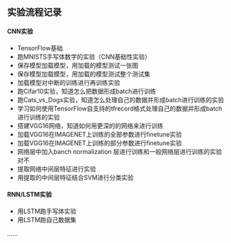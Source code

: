 ## 实验流程记录

#### CNN实验

* TensorFlow基础
* 跑MNISTS手写体数字的实验（CNN基础性实验）
* 保存模型加载模型，用加载的模型测试一张图
* 保存模型加载模型，用加载的模型测试整个测试集
* 加载模型对中断的训练进行再训练实验
* 跑Cifar10实验，知道怎么把数据形成batch进行训练
* 跑Cats_vs_Dogs实验，知道怎么处理自己的数据并形成batch进行训练的实验
* 学习如何使用TensorFlow自支持的tfrecord格式处理自己的数据并形成batch进行训练的实验
* 搭建VGG16网络，知道如何用更深的的网络来进行训练
* 加载VGG16在IMAGENET上训练的全部参数进行finetune实验
* 加载VGG16在IMAGENET上训练的部分参数进行finetune实验
* 网络层中加入banch normalization 层进行训练和一般网络层进行训练的实验对不
* 提取网络中间层特征进行实验
* 用提取的中间层特征结合SVM进行分类实验

#### RNN/LSTM实验

* 用LSTM跑手写体实验
* 用LSTM跑自己数据集

......
